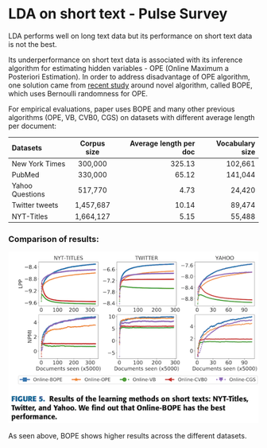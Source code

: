 # LDA on short text - Pulse Survey 
 
LDA performs well on long text data but its performance on short text data is not the best. 


Its underperformance on short text data is associated with its inference algorithm for estimating hidden variables - OPE (Online Maximum a Posteriori Estimation).
In order to address disadvantage of OPE algorithm, one solution came from [recent study](https://ieeexplore.ieee.org/stamp/stamp.jsp?tp=&arnumber=9138369) around novel algorithm, called BOPE, which uses Bernoulli randomness for OPE.

For empirical evaluations, paper uses BOPE and many other previous algorithms (OPE, VB, CVB0, CGS) on datasets with different average length per document:

| Datasets       | Corpus size  | Average length per doc  | Vocabulary size|
| :------------- | :----------: | -----------: |-----------: |
| New York Times | 300,000   | 325.13    | 102,661 |
| PubMed | 330,000 | 65.12 | 141,044 |
| Yahoo Questions | 517,770 | 4.73 | 24,420 | 
| Twitter tweets | 1,457,687 | 10.14 | 89,474 | 
| NYT-Titles | 1,664,127 | 5.15 | 55,488 | 


### **Comparison of results:**

![s1](./screenshot-1.png)

As seen above, BOPE shows higher results across the different datasets.


